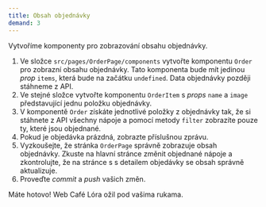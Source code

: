 ```yaml
---
title: Obsah objednávky
demand: 3
---
```


Vytvoříme komponenty pro zobrazování obsahu objednávky.

1. Ve složce `src/pages/OrderPage/components` vytvořte komponentu `Order` pro zobrazní obsahu objednávky. Tato komponenta bude mít jedinou _prop_ `items`, která bude na začátku `undefined`. Data objednávky později stáhneme z API.
1. Ve stejné složce vytvořte komponentu `OrderItem` s _props_ `name` a `image` představující jednu položku objednávky.
1. V komponentě `Order` získáte jednotlivé položky z objednávky tak, že si stáhnete z API všechny nápoje a pomocí metody `filter` zobrazíte pouze ty, které jsou objednané.
1. Pokud je objedávka prázdná, zobrazte příslušnou zprávu.
1. Vyzkoušejte, že stránka `OrderPage` správně zobrazuje obsah objednávky. Zkuste na hlavní stránce změnit objednané nápoje a zkontrolujte, že na stránce s s detailem objedávky se obsah správně aktualizuje.
1. Proveďte _commit_ a _push_ vašich změn.

Máte hotovo! Web Café Lóra ožil pod vašima rukama.
